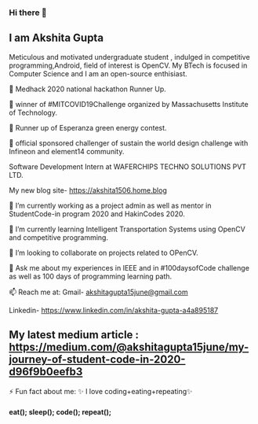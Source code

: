 ### Hi there 👋


## I am Akshita Gupta

Meticulous and motivated undergraduate student , indulged in competitive programming,Android, field of interest is OpenCV. 
My BTech is focused in Computer Science and I am an open-source enthisiast.


🥇 Medhack 2020 national hackathon Runner Up.

🥇 winner of #MITCOVID19Challenge organized by Massachusetts Institute of Technology. 

🥇 Runner up of Esperanza green energy contest.

🥇 official sponsored challenger of sustain the world design challenge with Infineon and element14 community.

Software Development Intern at WAFERCHIPS TECHNO SOLUTIONS PVT LTD.

My new blog site- https://akshita1506.home.blog 

🔭 I’m currently working as a project admin as well as mentor in StudentCode-in program 2020 and HakinCodes 2020.

🌱 I’m currently learning Intelligent Transportation Systems using OpenCV and competitive programming.

👯 I’m looking to collaborate on projects related to OPenCV.

💬 Ask me about my experiences in IEEE and in #100daysofCode challenge as well as 100 days of programming learning path.

📫 Reach me at: 
          Gmail- akshitagupta15june@gmail.com
                   
 Linkedin- https://www.linkedin.com/in/akshita-gupta-a4a895187

## My latest medium article : https://medium.com/@akshitagupta15june/my-journey-of-student-code-in-2020-d96f9b0eefb3
                 
 ⚡ Fun fact about me: ✨ I love coding+eating+repeating✨ 
 
 #### eat(); sleep(); code(); repeat();
                  


<!--
**akshitagupta15june/akshitagupta15june** is a ✨ _special_ ✨ repository because its `README.md` (this file) appears on your GitHub profile.

Here are some ideas to get you started:

- 🔭 I’m currently working on ...
- 🌱 I’m currently learning ...
- 👯 I’m looking to collaborate on ...
- 🤔 I’m looking for help with ...
- 💬 Ask me about ...
- 📫 How to reach me: ...
- 😄 Pronouns: ...
- ⚡ Fun fact: ...
-->
